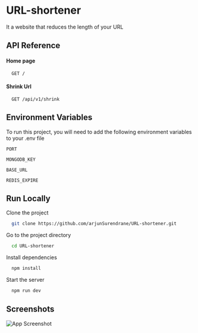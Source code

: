 
# URL-shortener


It a website that reduces the length of your URL


## API Reference

#### Home page

```http
  GET /
```



#### Shrink Url

```http
  GET /api/v1/shrink
```




## Environment Variables

To run this project, you will need to add the following environment variables to your .env file

`PORT`

`MONGODB_KEY`

`BASE_URL`

`REDIS_EXPIRE`
## Run Locally

Clone the project

```bash
  git clone https://github.com/arjunSurendrane/URL-shortener.git
```

Go to the project directory

```bash
  cd URL-shortener
```

Install dependencies

```bash
  npm install
```

Start the server

```bash
  npm run dev
```


## Screenshots

![App Screenshot](https://imgtr.ee/images/2023/03/21/qil0D.png)


